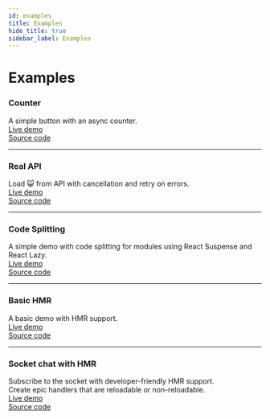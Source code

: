 ```yaml
---
id: examples
title: Examples
hide_title: true
sidebar_label: Examples
---
```


# Examples

### Counter
A simple button with an async counter.  
<a href="https://codesandbox.io/s/x3qwol55xq" target="_blank">Live demo</a>  
<a href="https://github.com/typeless-js/typeless/tree/master/examples/counter" target="_blank">Source code</a>  

----

### Real API
Load 😺 from API with cancellation and retry on errors.  
<a href="https://codesandbox.io/s/l7nz1xkv7" target="_blank">Live demo</a>  
<a href="https://github.com/typeless-js/typeless/tree/master/examples/real-api" target="_blank">Source code</a>  


----

### Code Splitting
A simple demo with code splitting for modules using React Suspense and React Lazy.  
<a href="https://codesandbox.io/s/7kw91q67k6" target="_blank">Live demo</a>  
<a href="https://github.com/typeless-js/typeless/tree/master/examples/code-splitting" target="_blank">Source code</a>  

----

### Basic HMR
A basic demo with HMR support.  
<a href="https://codesandbox.io/s/oxz2rjr2kz" target="_blank">Live demo</a>  
<a href="https://github.com/typeless-js/typeless/tree/master/examples/basic-hmr" target="_blank">Source code</a>  

----

### Socket chat with HMR
Subscribe to the socket with developer-friendly HMR support.  
Create epic handlers that are reloadable or non-reloadable.  
<a href="#" target="_blank">Live demo</a>  
<a href="#" target="_blank">Source code</a>  